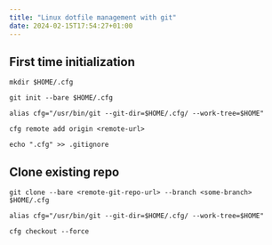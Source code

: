 ```yaml
---
title: "Linux dotfile management with git"
date: 2024-02-15T17:54:27+01:00
---
```


## First time initialization

```terminal
mkdir $HOME/.cfg
```
```terminal
git init --bare $HOME/.cfg
```
```terminal
alias cfg="/usr/bin/git --git-dir=$HOME/.cfg/ --work-tree=$HOME"
```
```terminal
cfg remote add origin <remote-url>
```
```terminal
echo ".cfg" >> .gitignore 
```

## Clone existing repo

```terminal
git clone --bare <remote-git-repo-url> --branch <some-branch> $HOME/.cfg 
```
```terminal
alias cfg="/usr/bin/git --git-dir=$HOME/.cfg/ --work-tree=$HOME"
```
```terminal
cfg checkout --force
```
